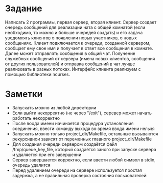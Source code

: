 # Задание
 Написать 2 программы, первая сервер, вторая клиент. Сервер создает 
очередь сообщений для реализации чата с общей комнатой (если 
необходимо, то можно и больше очередей создать) и его задача 
уведомлять клиентов о появлении новых участников, о новых 
сообщениях. Клиент подключается к очереди, созданной сервером, 
сообщает ему свое имя и получает в ответ все сообщения в комнате. 
Далее может отправлять сообщения в общий чат. Получение служебных 
сообщений от сервера (имена новых клиентов, сообщения от других 
пользователей) и отправка сообщений в чат лучше реализовать в разных 
потоках. Интерфейс клиента реализуем с помощью библиотеки ncurses. 
# Заметки
- Запускать можно из любой директории
- Если выйти некорректно (не через "/exit"), серевер может начать работать некорректно
- После воода имени начинается процедура установления соединения, ввести команду выхода во время ввода имени нельзя
- Запускать можно только project_dir/Makefile, остальные вызываются рекурсивнои зависят от переменных главного project_dir/Makefile
- Для создания очереди сервером создаётся файл /tmp/queue_key_file, который создаётся заного при запуске сервера и удаляется при его завершении
- Сервер завершается корректно, если ввести любой символ в stdin, очередь удалится
- Перед удалением очереди на сервере используется простая задержка, а не правильная проверка состояния пользователей